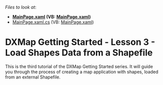 <!-- default file list -->
*Files to look at*:

* **[MainPage.xaml](./CS/XpfMapLesson3/MainPage.xaml) (VB: [MainPage.xaml](./VB/XpfMapLesson3/MainPage.xaml))**
* [MainPage.xaml.cs](./CS/XpfMapLesson3/MainPage.xaml.cs) (VB: [MainPage.xaml](./VB/XpfMapLesson3/MainPage.xaml))
<!-- default file list end -->
# DXMap Getting Started - Lesson 3 - Load Shapes Data from a Shapefile


<p>This is the third tutorial of the DXMap Getting Started series. It will guide you through the process of creating a map application with shapes, loaded from an external Shapefile.</p><br />


<br/>


